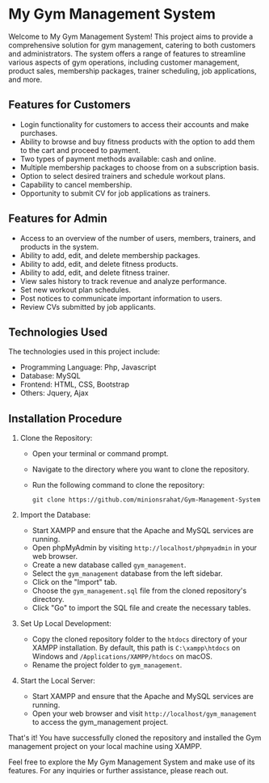 # My Gym Management System

Welcome to My Gym Management System! This project aims to provide a comprehensive solution for gym management, catering to both customers and administrators. The system offers a range of features to streamline various aspects of gym operations, including customer management, product sales, membership packages, trainer scheduling, job applications, and more.

## Features for Customers

- Login functionality for customers to access their accounts and make purchases.
- Ability to browse and buy fitness products with the option to add them to the cart and proceed to payment.
- Two types of payment methods available: cash and online.
- Multiple membership packages to choose from on a subscription basis.
- Option to select desired trainers and schedule workout plans.
- Capability to cancel membership.
- Opportunity to submit CV for job applications as trainers.

## Features for Admin

- Access to an overview of the number of users, members, trainers, and products in the system.
- Ability to add, edit, and delete membership packages.
- Ability to add, edit, and delete fitness products.
- Ability to add, edit, and delete fitness trainer.
- View sales history to track revenue and analyze performance.
- Set new workout plan schedules.
- Post notices to communicate important information to users.
- Review CVs submitted by job applicants.

## Technologies Used

The technologies used in this project include:

- Programming Language: Php, Javascript
- Database: MySQL
- Frontend: HTML, CSS, Bootstrap
- Others: Jquery, Ajax



## Installation Procedure

1. Clone the Repository:
   - Open your terminal or command prompt.
   - Navigate to the directory where you want to clone the repository.
   - Run the following command to clone the repository:

     ```shell
     git clone https://github.com/minionsrahat/Gym-Management-System
     ```

2. Import the Database:
   - Start XAMPP and ensure that the Apache and MySQL services are running.
   - Open phpMyAdmin by visiting `http://localhost/phpmyadmin` in your web browser.
   - Create a new database called `gym_management`.
   - Select the `gym_management` database from the left sidebar.
   - Click on the "Import" tab.
   - Choose the `gym_management.sql` file from the cloned repository's directory.
   - Click "Go" to import the SQL file and create the necessary tables.

3. Set Up Local Development:
   - Copy the cloned repository folder to the `htdocs` directory of your XAMPP installation. By default, this path is `C:\xampp\htdocs` on Windows and `/Applications/XAMPP/htdocs` on macOS.
   - Rename the project folder to `gym_management`.

4. Start the Local Server:
   - Start XAMPP and ensure that the Apache and MySQL services are running.
   - Open your web browser and visit `http://localhost/gym_management` to access the gym_management project.

That's it! You have successfully cloned the repository and installed the Gym management project on your local machine using XAMPP.

Feel free to explore the My Gym Management System and make use of its features. For any inquiries or further assistance, please reach out. 
